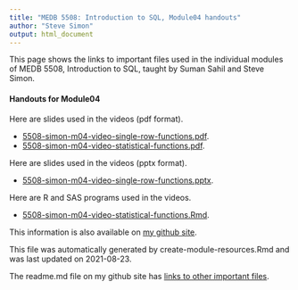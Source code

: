 ```yaml
---
title: "MEDB 5508: Introduction to SQL, Module04 handouts"
author: "Steve Simon"
output: html_document
---
```


<!--This file was first created on 2021-08-23.-->

This page shows the links to important files used in the individual modules of MEDB 5508, Introduction to SQL, taught by Suman Sahil and Steve Simon. 

#### Handouts for Module04

<!--resources-slides-1-->


Here are slides used in the videos (pdf format).

+ [5508-simon-m04-video-single-row-functions.pdf][m04-video-single-row-functions.pdf].
+ [5508-simon-m04-video-statistical-functions.pdf][m04-video-statistical-functions.pdf].

Here are slides used in the videos (pptx format).

+ [5508-simon-m04-video-single-row-functions.pptx][m04-video-single-row-functions.pptx].

Here are R and SAS programs used in the videos.

+ [5508-simon-m04-video-statistical-functions.Rmd][m04-video-statistical-functions.Rmd].

This information is also available on [my github site][thisf].

This file was automatically generated by create-module-resources.Rmd and was last updated on 2021-08-23.

The readme.md file on my github site has [links to other important files][mygit].

<!---my git--->
[thisf]: https://github.com/pmean/introduction-to-sql/blob/master/modules/5508-04-handouts.md
[mygit]: https://github.com/pmean/introduction-to-sql/blob/master/README.md



<!---pdf_v--->
[m04-video-single-row-functions.pdf]: https://github.com/pmean/introduction-to-sql/blob/master/results/5508-simon-m04-video-single-row-functions.pdf
[m04-video-statistical-functions.pdf]: https://github.com/pmean/introduction-to-sql/blob/master/results/5508-simon-m04-video-statistical-functions.pdf

<!---ppt_v--->
[m04-video-single-row-functions.pptx]: https://github.com/pmean/introduction-to-sql/blob/master/results/5508-simon-m04-video-single-row-functions.pptx

<!---vlist--->
[m04-video-statistical-functions.Rmd]: https://github.com/pmean/introduction-to-sql/blob/master/src/5508-simon-m04-video-statistical-functions.Rmd


